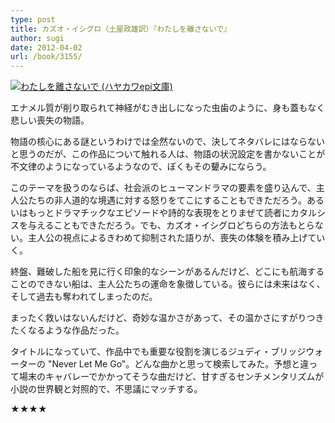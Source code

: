 ```yaml
---
type: post
title: カズオ・イシグロ（土屋政雄訳）『わたしを離さないで』
author: sugi
date: 2012-04-02
url: /book/3155/
---
```

<a href="http://www.amazon.co.jp/exec/obidos/ASIN/4151200517/chezsugi-22/ref=nosim/" onclick="_gaq.push(['_trackEvent', 'outbound-article', 'http://www.amazon.co.jp/exec/obidos/ASIN/4151200517/chezsugi-22/ref=nosim/', '']);" name="amazletlink" target="_blank"><img src="http://i0.wp.com/ecx.images-amazon.com/images/I/41H0RqxVxyL._SL160_.jpg?w=660" alt="わたしを離さないで (ハヤカワepi文庫)" class="alignleft"  data-recalc-dims="1" /></a>

エナメル質が削り取られて神経がむき出しになった虫歯のように、身も蓋もなく悲しい喪失の物語。

物語の核心にある謎というわけでは全然ないので、決してネタバレにはならないと思うのだが、この作品について触れる人は、物語の状況設定を書かないことが不文律のようになっているようなので、ぼくもその顰みにならう。

このテーマを扱うのならば、社会派のヒューマンドラマの要素を盛り込んで、主人公たちの非人道的な境遇に対する怒りをてこにすることもできただろう。あるいはもっとドラマチックなエピソードや詩的な表現をとりまぜて読者にカタルシスを与えることもできただろう。でも、カズオ・イシグロどちらの方法もとらない。主人公の視点によるきわめて抑制された語りが、喪失の体験を積み上げていく。

終盤、難破した船を見に行く印象的なシーンがあるんだけど、どこにも航海することのできない船は、主人公たちの運命を象徴している。彼らには未来はなく、そして過去も奪われてしまったのだ。

まったく救いはないんだけど、奇妙な温かさがあって、その温かさにすがりつきたくなるような作品だった。

タイトルになっていて、作品中でも重要な役割を演じるジュディ・ブリッジウォーターの "Never Let Me Go"。どんな曲かと思って検索してみた。予想と違って場末のキャバレーでかかってそうな曲だけど、甘すぎるセンチメンタリズムが小説の世界観と対照的で、不思議にマッチする。

★★★★

<div class="jetpack-video-wrapper">
  <span class='embed-youtube' style='text-align:center; display: block;'></span>
</div>
